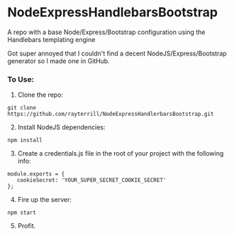 # NodeExpressHandlebarsBootstrap
A repo with a base Node/Express/Bootstrap configuration using the Handlebars templating engine

Got super annoyed that I couldn't find a decent NodeJS/Express/Bootstrap generator so I made one in GitHub.

### To Use:
1. Clone the repo:
```
git clone https://github.com/rayterrill/NodeExpressHandlerbarsBootstrap.git
```
2. Install NodeJS dependencies:
```
npm install
```
3. Create a credentials.js file in the root of your project with the following info:
```
module.exports = {
   cookieSecret: 'YOUR_SUPER_SECRET_COOKIE_SECRET'
};
```
4. Fire up the server:
```
npm start
```
5. Profit.